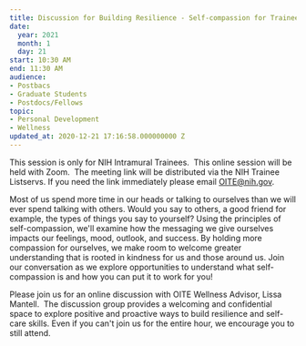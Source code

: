 ```yaml
---
title: Discussion for Building Resilience - Self-compassion for Trainees
date:
  year: 2021
  month: 1
  day: 21
start: 10:30 AM
end: 11:30 AM
audience:
- Postbacs
- Graduate Students
- Postdocs/Fellows
topic:
- Personal Development
- Wellness
updated_at: 2020-12-21 17:16:58.000000000 Z
---
```

<span>This session is only for NIH Intramural Trainees.  This online
session will be held with Zoom.  The meeting link will be distributed
via the NIH Trainee Listservs. If you need the link immediately please
email OITE@nih.gov.</span>

<span>Most of us spend more time in our heads or talking to ourselves
than we will ever spend talking with others. Would you say to others, a
good friend for example, the types of things you say to yourself? Using
the principles of self-compassion, we'll examine how the messaging we
give ourselves impacts our feelings, mood, outlook, and success. By
holding more compassion for ourselves, we make room to welcome greater
understanding that is rooted in kindness for us and those around us.
Join our conversation as we explore opportunities to understand what
self-compassion is and how you can put it to work for you! </span>

<span>Please join us for an online discussion with OITE Wellness
Advisor, Lissa Mantell.  The discussion group provides a welcoming and
confidential space to explore positive and proactive ways to build
resilience and self-care skills. Even if you can\'t join us for the
entire hour, we encourage you to still attend.  </span>

 

 

 
